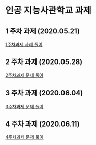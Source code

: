 # 인공 지능사관학교 과제
## 1 주차 과제 (2020.05.21)
[1주차과제 사례 풀이][twoweek]

[twoweek]:1주차과제.ipynb "1주차 과제"
## 2 주차 과제 (2020.05.28)
[2주차과제 문제 풀이][twoweek]

[twoweek]:2주차과제.ipynb "2주차 과제"
## 3 주차 과제 (2020.06.04)
[3주차과제 문제 풀이][threeweek]

[threeweek]:3주차_과제의_jhm.ipynb "3주차 과제"

## 4 주차 과제 (2020.06.11)
[4주차과제 문제 풀이][fweek]

[fweek]:4주차_과제_ipynb.ipynb "4주차 과제"

